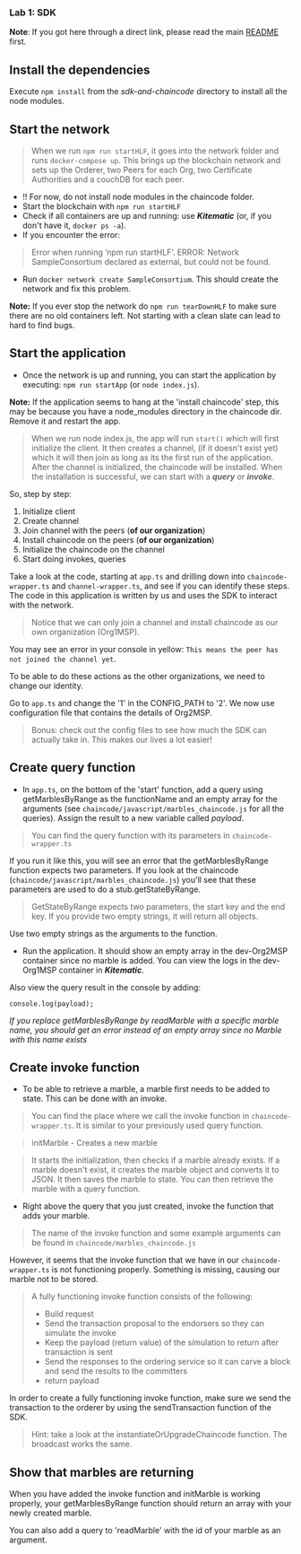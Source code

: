 ### Lab 1: SDK
__Note__: If you got here through a direct link, please read the main [README](../../README.md
) first.

## Install the dependencies
Execute `npm install` from the _sdk-and-chaincode_ directory to install all the node modules.  

## Start the network
> When we run `npm run startHLF`, it goes into the
network folder and runs `docker-compose up`. This brings up the blockchain network and sets up the Orderer, two Peers for each Org, two Certificate Authorities
and a couchDB for each peer.

+ !! For now, do not install node modules in the chaincode folder.
+ Start the blockchain with `npm run startHLF`
+ Check if all containers are up and running: use ___Kitematic___ (or, if you don't have it, `docker ps -a`).
+ If you encounter the error:
>Error when running ’npm run startHLF’.
ERROR: Network SampleConsortium declared as external, but could not be found.

   + Run `docker network create SampleConsortium`. This should create the network and fix this problem.

**Note:** If you ever stop the network do `npm run tearDownHLF` to make sure there are no old containers left. Not starting with a clean slate can lead to hard to find bugs.

## Start the application
+ Once the network is up and running, you can start the application by executing: `npm run startApp` (or `node index.js`).

**Note:** If the application seems to hang at the 'install chaincode' step, this may be because you have a node_modules directory in the chaincode dir. Remove it and restart the app.

> When we run node index.js, the app will run `start()` which will first initialize the client. It then creates a
channel, (if it doesn't exist yet) which it will then join as long as its the first run of the application. After the
channel is initialized, the chaincode will be installed. When the installation is successful, we can start with a ___query___ or ___invoke___.

So, step by step:  
1. Initialize client
2. Create channel
3. Join channel with the peers (**of our organization**)
4. Install chaincode on the peers (**of our organization**)
5. Initialize the chaincode on the channel
6. Start doing invokes, queries

Take a look at the code, starting at `app.ts` and drilling down into `chaincode-wrapper.ts` and `channel-wrapper.ts`, and see if you can identify these steps. The code in this application is written by us and uses the SDK to interact with the network.

> Notice that we can only join a channel and install chaincode as our own organization (Org1MSP). 

You may see an error in your console in yellow: `This means the peer has not joined the channel yet`.  

To be able to do these actions as the other organizations, we need to change our identity.

Go to `app.ts` and change the '1' in the CONFIG_PATH to '2'. We now use configuration file that contains the details of Org2MSP.  

> Bonus: check out the config files to see how much the SDK can actually take in. This makes our lives a lot easier!

## Create query function
+ In `app.ts`, on the bottom of the 'start' function, add a query using getMarblesByRange as the functionName and an empty array for the arguments (see `chaincode/javascript/marbles_chaincode.js` for all the queries). Assign the result to a new variable called _payload_.

> You can find the query function with its parameters in `chaincode-wrapper.ts`

If you run it like this, you will see an error that the getMarblesByRange function expects two parameters. If you look at the chaincode (`chaincode/javascript/marbles_chaincode.js`) you'll see that these parameters are used to do a stub.getStateByRange.

> GetStateByRange expects two parameters, the start key and the end key. If you provide two empty strings, it will return all objects.

Use two empty strings as the arguments to the function.

+ Run the application. It should show an empty array in the dev-Org2MSP container since no marble is added.
You can view the logs in the dev-Org1MSP container in ___Kitematic___.

Also view the query result in the console by adding:

    console.log(payload);

*If you replace _getMarblesByRange_ by _readMarble_ with a specific marble name, you should get an error instead of an empty array since no Marble with this name exists*

## Create invoke function
+ To be able to retrieve a marble, a marble first needs to be added to state. This can be done with an invoke.

> You can find the place where we call the invoke function in `chaincode-wrapper.ts`. It is similar to your previously used query function.

> initMarble - Creates a new marble

> It starts the initialization, then checks if a marble already exists.
If a marble doesn't exist, it creates the marble object and converts it to JSON.
It then saves the marble to state. You can then retrieve the marble with a query function.

+ Right above the query that you just created, invoke the function that adds your marble.

> The name of the invoke function and some example arguments can be found in `chaincode/marbles_chaincode.js`

However, it seems that the invoke function that we have in our `chaincode-wrapper.ts` is not functioning properly. Something is missing, causing our marble not to be stored.

> A fully functioning invoke function consists of the following:
>  + Build request
>  + Send the transaction proposal to the endorsers so they can simulate the invoke
>  + Keep the payload (return value) of the simulation to return after transaction is sent
>  + Send the responses to the ordering service so it can carve a block and send the results to the committers
>  + return payload

In order to create a fully functioning invoke function, make sure we send the transaction to the orderer by using the sendTransaction function of the SDK.

> Hint: take a look at the instantiateOrUpgradeChaincode function. The broadcast works the same.

## Show that marbles are returning

When you have added the invoke function and initMarble is working properly, your getMarblesByRange function should return an array with your newly created marble.

You can also add a query to 'readMarble' with the id of your marble as an argument.